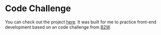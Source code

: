 # Code Challenge

You can check out the project [here](https://wesleyramalho.github.io/code-challenge/ "code challenge"). It was built for me to practice front-end development based on an code challenge from [B2W](https://github.com/b2w-marketplace/code-challenge/ "B2W").
